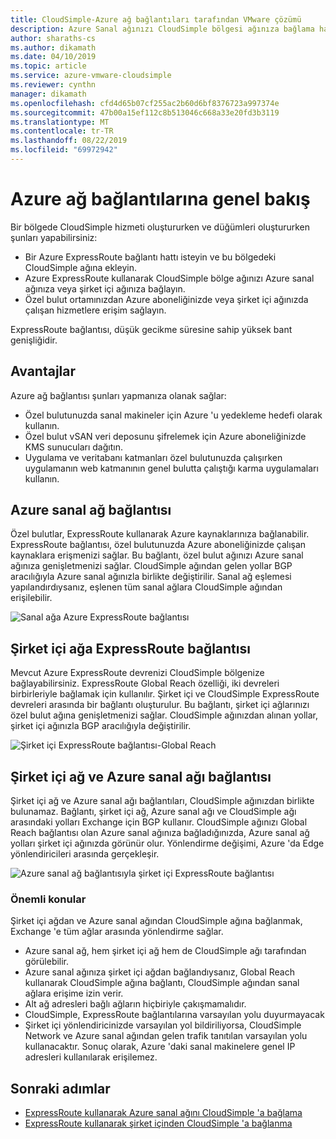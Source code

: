 ```yaml
---
title: CloudSimple-Azure ağ bağlantıları tarafından VMware çözümü
description: Azure Sanal ağınızı CloudSimple bölgesi ağınıza bağlama hakkında bilgi edinin
author: sharaths-cs
ms.author: dikamath
ms.date: 04/10/2019
ms.topic: article
ms.service: azure-vmware-cloudsimple
ms.reviewer: cynthn
manager: dikamath
ms.openlocfilehash: cfd4d65b07cf255ac2b60d6bf8376723a997374e
ms.sourcegitcommit: 47b00a15ef112c8b513046c668a33e20fd3b3119
ms.translationtype: MT
ms.contentlocale: tr-TR
ms.lasthandoff: 08/22/2019
ms.locfileid: "69972942"
---
```

# <a name="azure-network-connections-overview"></a>Azure ağ bağlantılarına genel bakış

Bir bölgede CloudSimple hizmeti oluştururken ve düğümleri oluştururken şunları yapabilirsiniz:

* Bir Azure ExpressRoute bağlantı hattı isteyin ve bu bölgedeki CloudSimple ağına ekleyin.
* Azure ExpressRoute kullanarak CloudSimple bölge ağınızı Azure sanal ağınıza veya şirket içi ağınıza bağlayın.
* Özel bulut ortamınızdan Azure aboneliğinizde veya şirket içi ağınızda çalışan hizmetlere erişim sağlayın.

ExpressRoute bağlantısı, düşük gecikme süresine sahip yüksek bant genişliğidir.

## <a name="benefits"></a>Avantajlar

Azure ağ bağlantısı şunları yapmanıza olanak sağlar:

* Özel bulutunuzda sanal makineler için Azure 'u yedekleme hedefi olarak kullanın.
* Özel bulut vSAN veri deposunu şifrelemek için Azure aboneliğinizde KMS sunucuları dağıtın.
* Uygulama ve veritabanı katmanları özel bulutunuzda çalışırken uygulamanın web katmanının genel bulutta çalıştığı karma uygulamaları kullanın.

## <a name="azure-virtual-network-connection"></a>Azure sanal ağ bağlantısı

Özel bulutlar, ExpressRoute kullanarak Azure kaynaklarınıza bağlanabilir.  ExpressRoute bağlantısı, özel bulutunuzda Azure aboneliğinizde çalışan kaynaklara erişmenizi sağlar.  Bu bağlantı, özel bulut ağınızı Azure sanal ağınıza genişletmenizi sağlar.  CloudSimple ağından gelen yollar BGP aracılığıyla Azure sanal ağınızla birlikte değiştirilir.  Sanal ağ eşlemesi yapılandırdıysanız, eşlenen tüm sanal ağlara CloudSimple ağından erişilebilir.

![Sanal ağa Azure ExpressRoute bağlantısı](media/cloudsimple-azure-network-connection.png)

## <a name="expressroute-connection-to-on-premises-network"></a>Şirket içi ağa ExpressRoute bağlantısı

Mevcut Azure ExpressRoute devrenizi CloudSimple bölgenize bağlayabilirsiniz. ExpressRoute Global Reach özelliği, iki devreleri birbirleriyle bağlamak için kullanılır.  Şirket içi ve CloudSimple ExpressRoute devreleri arasında bir bağlantı oluşturulur.  Bu bağlantı, şirket içi ağlarınızı özel bulut ağına genişletmenizi sağlar. CloudSimple ağınızdan alınan yollar, şirket içi ağınızla BGP aracılığıyla değiştirilir.

![Şirket içi ExpressRoute bağlantısı-Global Reach](media/cloudsimple-global-reach-connection.png)

## <a name="connection-to-on-premises-network-and-azure-virtual-network"></a>Şirket içi ağ ve Azure sanal ağı bağlantısı

Şirket içi ağ ve Azure sanal ağı bağlantıları, CloudSimple ağınızdan birlikte bulunamaz.  Bağlantı, şirket içi ağ, Azure sanal ağı ve CloudSimple ağı arasındaki yolları Exchange için BGP kullanır.  CloudSimple ağınızı Global Reach bağlantısı olan Azure sanal ağınıza bağladığınızda, Azure sanal ağ yolları şirket içi ağınızda görünür olur.  Yönlendirme değişimi, Azure 'da Edge yönlendiricileri arasında gerçekleşir.

![Azure sanal ağ bağlantısıyla şirket içi ExpressRoute bağlantısı](media/cloudsimple-global-reach-and-vnet-connection.png)

### <a name="important-considerations"></a>Önemli konular

Şirket içi ağdan ve Azure sanal ağından CloudSimple ağına bağlanmak, Exchange 'e tüm ağlar arasında yönlendirme sağlar.

* Azure sanal ağ, hem şirket içi ağ hem de CloudSimple ağı tarafından görülebilir.
* Azure sanal ağınıza şirket içi ağdan bağlandıysanız, Global Reach kullanarak CloudSimple ağına bağlantı, CloudSimple ağından sanal ağlara erişime izin verir.
* Alt ağ adresleri bağlı ağların hiçbiriyle çakışmamalıdır.
* CloudSimple, ExpressRoute bağlantılarına varsayılan yolu duyurmayacak
* Şirket içi yönlendiricinizde varsayılan yol bildiriliyorsa, CloudSimple Network ve Azure sanal ağından gelen trafik tanıtılan varsayılan yolu kullanacaktır.  Sonuç olarak, Azure 'daki sanal makinelere genel IP adresleri kullanılarak erişilemez.

## <a name="next-steps"></a>Sonraki adımlar

* [ExpressRoute kullanarak Azure sanal ağını CloudSimple 'a bağlama](virtual-network-connection.md)
* [ExpressRoute kullanarak şirket içinden CloudSimple 'a bağlanma](on-premises-connection.md)
